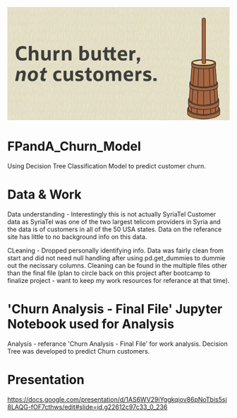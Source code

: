 ![Alt Text](./Images/Churn.png)


# FPandA_Churn_Model
Using Decision Tree Classification Model to predict customer churn.


# Data & Work
Data understanding - Interestingly this is not actually SyriaTel Customer data as SyriaTel was one of the two largest telicom providers in Syria and the data is of customers in all of the 50 USA states. Data on the referance site has little to no background info on this data.

CLeaning - Dropped personally identifying info. Data was fairly clean from start and did not need null handling after using pd.get_dummies to dummie out the necissary columns. 
Cleaning can be found in the multiple files other than the final file (plan to circle back on this project after bootcamp to finalize project - want to keep my work resources for referance at that time).

# 'Churn Analysis - Final File' Jupyter Notebook used for Analysis
Analysis - referance 'Churn Analysis - Final File' for work analysis. Decision Tree was developed to predict Churn customers.

# Presentation
https://docs.google.com/presentation/d/1AS6WV29iYggkqiov86pNoTbis5sj8LAQG-fOF7cthws/edit#slide=id.g22612c97c33_0_236



